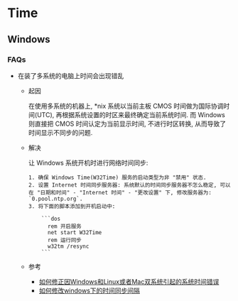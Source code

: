 # Time

## Windows
### FAQs
* 在装了多系统的电脑上时间会出现错乱
    * 起因

        在使用多系统的机器上, *nix 系统以当前主板 CMOS 时间做为国际协调时间(UTC), 再根据系统设置的时区来最终确定当前系统时间. 而 Windows 则直接把 CMOS 时间认定为当前显示时间, 不进行时区转换, 从而导致了时间显示不同步的问题.
        
    * 解决
    
        让 Windows 系统开机时进行网络时间同步:
        
          1. 确保 Windows Time(W32Time) 服务的启动类型为非 "禁用" 状态.
          2. 设置 Internet 时间同步服务器: 系统默认的时间同步服务器不怎么稳定, 可以在 "日期和时间" - "Internet 时间" - "更改设置" 下, 修改服务器为: `0.pool.ntp.org`.
          3. 将下面的脚本添加到开机启动中:

              ```dos
                rem 开启服务
                net start W32Time
                rem 运行同步
                w32tm /resync
              ```
              
    * 参考
        * [如何修正因Windows和Linux或者Mac双系统引起的系统时间错误](https://www.wikai.info/2011_01_477.html)
        * [如何修改windows下的时间同步间隔](http://blog.csdn.net/fffygapl/article/details/8475619)
